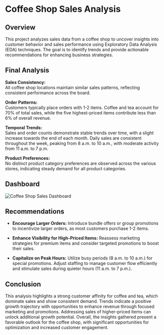 # Coffee Shop Sales Analysis

## Overview
This project analyzes sales data from a coffee shop to uncover insights into customer behavior and sales performance using Exploratory Data Analysis (EDA) techniques. The goal is to identify trends and provide actionable recommendations for enhancing business strategies.

## Final Analysis

**Sales Consistency:**  
All coffee shop locations maintain similar sales patterns, reflecting consistent performance across the board.

**Order Patterns:**  
Customers typically place orders with 1-2 items. Coffee and tea account for 70% of total sales, while the five highest-priced items contribute less than 6% of overall revenue.

**Temporal Trends:**  
Sales and order counts demonstrate stable trends over time, with a slight increase towards the end of each month. Daily sales are consistent throughout the week, peaking from 8 a.m. to 10 a.m., with moderate activity from 11 a.m. to 7 p.m.

**Product Preferences:**  
No distinct product category preferences are observed across the various stores, indicating steady demand for all product categories.

## Dashboard
![Coffee Shop Sales Dashboard](https://github.com/user-attachments/assets/1fece927-2219-4e6a-9378-3c403a84a797)


## Recommendations

- **Encourage Larger Orders:** Introduce bundle offers or group promotions to incentivize larger orders, as most customers purchase 1-2 items.

- **Enhance Visibility for High-Priced Items:** Reassess marketing strategies for premium items and consider targeted promotions to boost their sales.

- **Capitalize on Peak Hours:** Utilize busy periods (8 a.m. to 10 a.m.) for special promotions. Adjust staffing to manage customer flow efficiently and stimulate sales during quieter hours (11 a.m. to 7 p.m.).

## Conclusion
This analysis highlights a strong customer affinity for coffee and tea, which dominate sales and show consistent demand. Trends indicate a positive growth trajectory with opportunities to enhance revenue through focused marketing and promotions. Addressing sales of higher-priced items can unlock additional growth potential. Overall, the insights gathered present a favorable outlook for the coffee shop, with significant opportunities for optimization and increased customer engagement.
